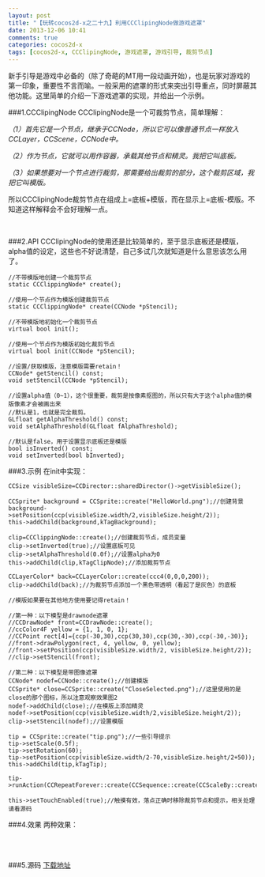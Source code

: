 ```yaml
---
layout: post
title: "【玩转cocos2d-x之二十九】利用CCClipingNode做游戏遮罩"
date: 2013-12-06 10:41
comments: true
categories: cocos2d-x
tags: [cocos2d-x, CCClipingNode, 游戏遮罩, 游戏引导, 裁剪节点]
---
```

新手引导是游戏中必备的（除了奇葩的MT用一段动画开始），也是玩家对游戏的第一印象，重要性不言而喻。一般采用的遮罩的形式来突出引导重点，同时屏蔽其他功能。这里简单的介绍一下游戏遮罩的实现，并给出一个示例。

###1.CCClipingNode
CCClipingNode是一个可裁剪节点，简单理解：

*（1）首先它是一个节点，继承于CCNode，所以它可以像普通节点一样放入CCLayer，CCScene，CCNode中。*

*（2）作为节点，它就可以用作容器，承载其他节点和精灵。我把它叫底板。*

*（3）如果想要对一个节点进行裁剪，那需要给出裁剪的部分，这个裁剪区域，我把它叫模版。*

<!-- more -->

所以CCClipingNode裁剪节点在组成上=底板+模版，而在显示上=底板-模版。不知道这样解释会不会好理解一点。

<div align="center"><img src="http://img.blog.csdn.net/20131206093955500?watermark/2/text/aHR0cDovL2Jsb2cuY3Nkbi5uZXQvamFja3lzdHVkaW8=/font/5a6L5L2T/fontsize/400/fill/I0JBQkFCMA==/dissolve/70/gravity/SouthEast" alt="" border="0" title="CCClipingNode" /><br></br></div>

###2.API
CCClipingNode的使用还是比较简单的，至于显示底板还是模版，alpha值的设定，这些也不好说清楚，自己多试几次就知道是什么意思该怎么用了。

    //不带模版地创建一个裁剪节点  
    static CCClippingNode* create();  
      
    //使用一个节点作为模版创建裁剪节点  
    static CCClippingNode* create(CCNode *pStencil);  
      
    //不带模版地初始化一个裁剪节点  
    virtual bool init();  
      
    //使用一个节点作为模版初始化裁剪节点  
    virtual bool init(CCNode *pStencil);  
      
    //设置/获取模版，注意模版需要retain！  
    CCNode* getStencil() const;  
    void setStencil(CCNode *pStencil);  
      
    //设置alpha值（0~1），这个很重要，裁剪是按像素抠图的，所以只有大于这个alpha值的模版像素才会被画出来  
    //默认是1，也就是完全裁剪。  
    GLfloat getAlphaThreshold() const;  
    void setAlphaThreshold(GLfloat fAlphaThreshold);  
      
    //默认是false，用于设置显示底板还是模版  
    bool isInverted() const;  
    void setInverted(bool bInverted);  

###3.示例
在init中实现：

    CCSize visibleSize=CCDirector::sharedDirector()->getVisibleSize();  
      
    CCSprite* background = CCSprite::create("HelloWorld.png");//创建背景  
    background->setPosition(ccp(visibleSize.width/2,visibleSize.height/2));  
    this->addChild(background,kTagBackground);  
      
    clip=CCClippingNode::create();//创建裁剪节点，成员变量  
    clip->setInverted(true);//设置底板可见  
    clip->setAlphaThreshold(0.0f);//设置alpha为0  
    this->addChild(clip,kTagClipNode);//添加裁剪节点  
      
    CCLayerColor* back=CCLayerColor::create(ccc4(0,0,0,200));  
    clip->addChild(back);//为裁剪节点添加一个黑色带透明（看起了是灰色）的底板  
      
    //模版如果要在其他地方使用要记得retain！  
      
    //第一种：以下模型是drawnode遮罩  
    //CCDrawNode* front=CCDrawNode::create();  
    //ccColor4F yellow = {1, 1, 0, 1};  
    //CCPoint rect[4]={ccp(-30,30),ccp(30,30),ccp(30,-30),ccp(-30,-30)};  
    //front->drawPolygon(rect, 4, yellow, 0, yellow);  
    //front->setPosition(ccp(visibleSize.width/2, visibleSize.height/2));  
    //clip->setStencil(front);  
      
    //第二种：以下模型是带图像遮罩  
    CCNode* nodef=CCNode::create();//创建模版  
    CCSprite* close=CCSprite::create("CloseSelected.png");//这里使用的是close的那个图标，所以注意观察效果图2  
    nodef->addChild(close);//在模版上添加精灵  
    nodef->setPosition(ccp(visibleSize.width/2,visibleSize.height/2));  
    clip->setStencil(nodef);//设置模版  
      
    tip = CCSprite::create("tip.png");//一些引导提示  
    tip->setScale(0.5f);  
    tip->setRotation(60);  
    tip->setPosition(ccp(visibleSize.width/2-70,visibleSize.height/2+50));  
    this->addChild(tip,kTagTip);  
      
    tip->runAction(CCRepeatForever::create(CCSequence::create(CCScaleBy::create(0.25f,0.95f),CCScaleTo::create(0.25f,0.5),NULL)));  
      
    this->setTouchEnabled(true);//触摸有效，落点正确时移除裁剪节点和提示，相关处理请看源码  

###4.效果
两种效果：

<div align="center"><img src="http://img.blog.csdn.net/20131206102326578" alt="" border="0" title="1" /><br></br></div>
       
<div align="center"><img src="http://img.blog.csdn.net/20131206102337937" alt="" border="0" title="2" /><br></br></div>

###5.源码
[下载地址](http://download.csdn.net/detail/jackyvincefu/6667189)